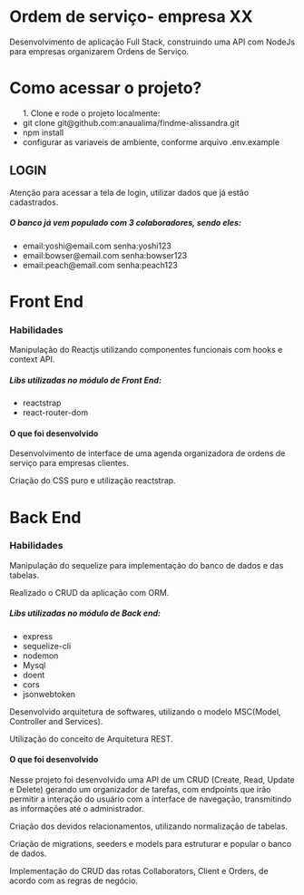 # Ordem de serviço- empresa XX

Desenvolvimento de aplicação Full Stack, construindo uma API com NodeJs para empresas organizarem Ordens de Serviço.

<h1>Como acessar o projeto?</h1>
<ul>1. Clone e rode o projeto localmente:
  <li>git clone git@github.com:anaualima/findme-alissandra.git</li>
  <li>npm install</li>
  <li>configurar as variaveis de ambiente, conforme arquivo .env.example</li>
</ul>

<h2>LOGIN</h2>
Atenção para acessar a tela de login, utilizar dados que já estão cadastrados.
 <h5>O banco já vem populado com 3 colaboradores, sendo eles:</h5>
      <ul>
        <li>email:yoshi@email.com senha:yoshi123</li>
        <li>email:bowser@email.com senha:bowser123</li>
        <li>email:peach@email.com senha:peach123</li>
      </ul>
      
<h1>Front End</h1>

<h3>Habilidades</h3>
Manipulação do Reactjs utilizando componentes funcionais com hooks e context API.

  <h5>Libs utilizadas no módulo de Front End:</h5>
      <ul>
        <li>reactstrap</li>
        <li>react-router-dom</li>
      </ul>

<h4>O que foi desenvolvido</h4>
Desenvolvimento de interface de uma agenda organizadora de ordens de serviço para empresas clientes.

Criação do CSS puro e utilização reactstrap.

<h1>Back End</h1>

<h3>Habilidades</h3>
Manipulação do sequelize para implementação do banco de dados e das tabelas.

Realizado o CRUD da aplicação com ORM.

<h5>Libs utilizadas no módulo de Back end:</h5>
      <ul>
        <li>express</li>
        <li>sequelize-cli</li>
        <li>nodemon</li>
        <li>Mysql</li>
        <li>doent</li>
        <li>cors</li>
        <li>jsonwebtoken</li>
      </ul>
      
Desenvolvido arquitetura de softwares, utilizando o modelo MSC(Model, Controller and Services).

Utilização do conceito de Arquitetura REST.

<h4>O que foi desenvolvido</h4>
Nesse projeto foi desenvolvido uma API de um CRUD (Create, Read, Update e Delete) gerando um organizador de tarefas, com endpoints que irão permitir a interação do usuário com a interface de navegação, transmitindo as informações até o administrador.

Criação dos devidos relacionamentos, utilizando normalização de tabelas.

Criação de migrations, seeders e models para estruturar e popular o banco de dados.

Implementação do CRUD das rotas Collaborators, Client e Orders, de acordo com as regras de negócio.
